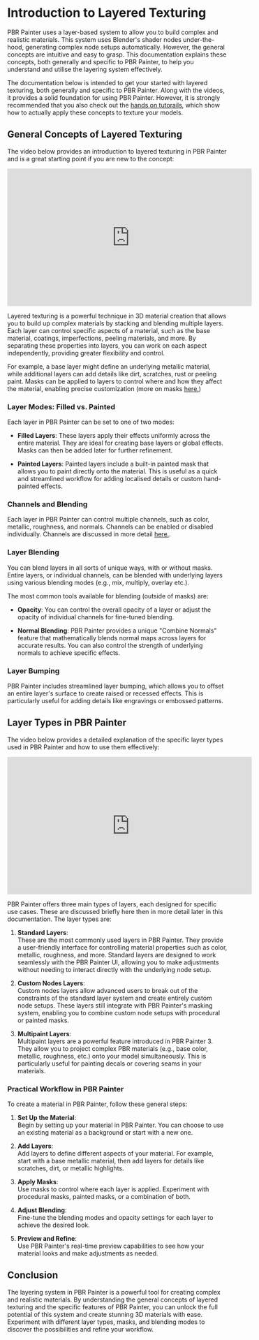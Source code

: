 # Introduction to Layered Texturing

PBR Painter uses a layer-based system to allow you to build complex and realistic materials. This system uses Blender's shader nodes under-the-hood, generating complex node setups automatically. However, the general concepts are intuitive and easy to grasp. This documentation explains these concepts, both generally and specific to PBR Painter, to help you understand and utilise the layering system effectively.

The documentation below is intended to get your started with layered texturing, both generally and specific to PBR Painter. Along with the videos, it provides a solid foundation for using PBR Painter. However, it is strongly recommended that you also check out the [hands on tutorails](./hands_on_tutorials.md), which show how to actually apply these concepts to texture your models. 

## General Concepts of Layered Texturing

The video below provides an introduction to layered texturing in PBR Painter and is a great starting point if you are new to the concept:

<p>
<iframe width="560" height="315" src="https://www.youtube.com/embed/3fmQITzS4Hk?si=QKCeV2xSWBnNh35V" title="YouTube video player" frameborder="0" allow="accelerometer; autoplay; clipboard-write; encrypted-media; gyroscope; picture-in-picture; web-share" referrerpolicy="strict-origin-when-cross-origin" allowfullscreen></iframe>
</p>

Layered texturing is a powerful technique in 3D material creation that allows you to build up complex materials by stacking and blending multiple layers. Each layer can control specific aspects of a material, such as the base material, coatings, imperfections, peeling materials, and more. By separating these properties into layers, you can work on each aspect independently, providing greater flexibility and control.

For example, a base layer might define an underlying metallic material, while additional layers can add details like dirt, scratches, rust or peeling paint. Masks can be applied to layers to control where and how they affect the material, enabling precise customization (more on masks [here.](./layer_masks.md))


### Layer Modes: Filled vs. Painted

Each layer in PBR Painter can be set to one of two modes:

- **Filled Layers**: These layers apply their effects uniformly across the entire material. They are ideal for creating base layers or global effects. Masks can then be added later for further refinement.

- **Painted Layers**: Painted layers include a built-in painted mask that allows you to paint directly onto the material. This is useful as a quick and streamlined workflow for adding localised details or custom hand-painted effects. 

### Channels and Blending

Each layer in PBR Painter can control multiple channels, such as color, metallic, roughness, and normals. Channels can be enabled or disabled individually. Channels are discussed in more detail [here.](./channel_types.md).

### Layer Blending

You can blend layers in all sorts of unique ways, with or without masks. Entire layers, or individual channels, can be blended with underlying layers using various blending modes (e.g., mix, multiply, overlay etc.). 

The most common tools available for blending (outside of masks) are:

- **Opacity**: You can control the overall opacity of a layer or adjust the opacity of individual channels for fine-tuned blending.

- **Normal Blending**: PBR Painter provides a unique "Combine Normals" feature that mathematically blends normal maps across layers for accurate results. You can also control the strength of underlying normals to achieve specific effects.

### Layer Bumping

PBR Painter includes streamlined layer bumping, which allows you to offset an entire layer's surface to create raised or recessed effects. This is particularly useful for adding details like engravings or embossed patterns.

## Layer Types in PBR Painter

The video below provides a detailed explanation of the specific layer types used in PBR Painter and how to use them effectively:

<p>
<iframe width="560" height="315" src="https://www.youtube.com/embed/krhDbO6nSRU?si=ipNtODiB_JI_J7WG" title="YouTube video player" frameborder="0" allow="accelerometer; autoplay; clipboard-write; encrypted-media; gyroscope; picture-in-picture; web-share" referrerpolicy="strict-origin-when-cross-origin" allowfullscreen></iframe>
</p>

PBR Painter offers three main types of layers, each designed for specific use cases. These are discussed briefly here then in more detail later in this documentation. The layer types are:

1. **Standard Layers**:  
   These are the most commonly used layers in PBR Painter. They provide a user-friendly interface for controlling material properties such as color, metallic, roughness, and more. Standard layers are designed to work seamlessly with the PBR Painter UI, allowing you to make adjustments without needing to interact directly with the underlying node setup.

2. **Custom Nodes Layers**:  
   Custom nodes layers allow advanced users to break out of the constraints of the standard layer system and create entirely custom node setups. These layers still integrate with PBR Painter's masking system, enabling you to combine custom node setups with procedural or painted masks.

3. **Multipaint Layers**:  
   Multipaint layers are a powerful feature introduced in PBR Painter 3. They allow you to project complex PBR materials (e.g., base color, metallic, roughness, etc.) onto your model simultaneously. This is particularly useful for painting decals or covering seams in your materials.

### Practical Workflow in PBR Painter

To create a material in PBR Painter, follow these general steps:

1. **Set Up the Material**:  
   Begin by setting up your material in PBR Painter. You can choose to use an existing material as a background or start with a new one.

2. **Add Layers**:  
   Add layers to define different aspects of your material. For example, start with a base metallic material, then add layers for details like scratches, dirt, or metallic highlights.

3. **Apply Masks**:  
   Use masks to control where each layer is applied. Experiment with procedural masks, painted masks, or a combination of both.

4. **Adjust Blending**:  
   Fine-tune the blending modes and opacity settings for each layer to achieve the desired look.

5. **Preview and Refine**:  
   Use PBR Painter's real-time preview capabilities to see how your material looks and make adjustments as needed.

## Conclusion

The layering system in PBR Painter is a powerful tool for creating complex and realistic materials. By understanding the general concepts of layered texturing and the specific features of PBR Painter, you can unlock the full potential of this system and create stunning 3D materials with ease. Experiment with different layer types, masks, and blending modes to discover the possibilities and refine your workflow.